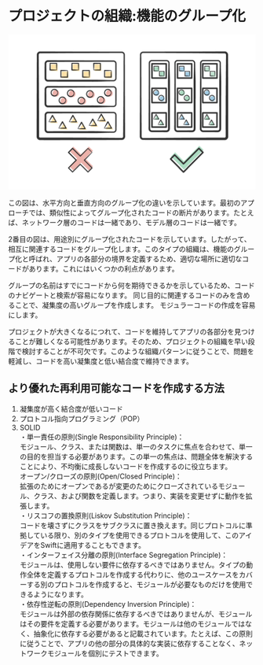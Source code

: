 # プロジェクトの組織:機能のグループ化

![start](MarkdownImages/HGrouping_VS_VGrouping.png?cropResize=40,40)

この図は、水平方向と垂直方向のグループ化の違いを示しています。最初のアプローチでは、類似性によってグループ化されたコードの断片があります。たとえば、ネットワーク層のコードは一緒であり、モデル層のコードは一緒です。

2番目の図は、用途別にグループ化されたコードを示しています。したがって、相互に関連するコードをグループ化します。このタイプの組織は、機能のグループ化と呼ばれ、アプリの各部分の境界を定義するため、適切な場所に適切なコードがあります。これにはいくつかの利点があります。

グループの名前はすでにコードから何を期待できるかを示しているため、コードのナビゲートと検索が容易になります。
同じ目的に関連するコードのみを含めることで、凝集度の高いグループを作成します。
モジュラーコードの作成を容易にします。  
  
プロジェクトが大きくなるにつれて、コードを維持してアプリの各部分を見つけることが難しくなる可能性があります。そのため、プロジェクトの組織を早い段階で検討することが不可欠です。このような組織パターンに従うことで、問題を軽減し、コードを高い凝集度と低い結合度で維持できます。

## より優れた再利用可能なコードを作成する方法

1. 凝集度が高く結合度が低いコード  
2. プロトコル指向プログラミング（POP）
3. SOLID   
・単一責任の原則(Single Responsibility Principle)：  
モジュール、クラス、または関数は、単一のタスクに焦点を合わせて、単一の目的を担当する必要があります。この単一の焦点は、問題全体を解決することにより、不均衡に成長しないコードを作成するのに役立ちます。  
オープン/クローズの原則(Open/Closed Principle)：  
拡張のためにオープンであるが変更のためにクローズされているモジュール、クラス、および関数を定義します。つまり、実装を変更せずに動作を拡張します。  
・リスコフの置換原則(Liskov Substitution Principle)：  
コードを壊さずにクラスをサブクラスに置き換えます。同じプロトコルに準拠している限り、別のタイプを使用できるプロトコルを使用して、このアイデアをSwiftに適用することもできます。  
・インターフェイス分離の原則(Interface Segregation Principle)：  
モジュールは、使用しない要件に依存するべきではありません。タイプの動作全体を定義するプロトコルを作成する代わりに、他のユースケースをカバーする別のプロトコルを作成すると、モジュールが必要なものだけを使用できるようになります。  
・依存性逆転の原則(Dependency Inversion Principle)：  
モジュールは外部の依存関係に依存するべきではありませんが、モジュールはその要件を定義する必要があります。モジュールは他のモジュールではなく、抽象化に依存する必要があると記載されています。たとえば、この原則に従うことで、アプリの他の部分の具体的な実装に依存することなく、ネットワークモジュールを個別にテストできます。

